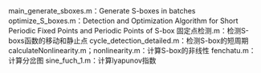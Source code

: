 main_generate_sboxes.m：Generate S-boxes in batches
optimize_S_boxes.m：Detection and Optimization Algorithm for Short Periodic Fixed Points and Periodic Points of S-box
固定点检测.m：检测S-boxs函数的移动和静止点
cycle_detection_detailed.m：检测S-box的短周期
calculateNonlinearity.m；nonlinearity.m：计算S-box的非线性
fenchatu.m：计算分岔图
sine_fuch_1.m：计算lyapunov指数
